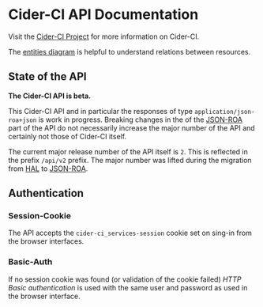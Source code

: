 
Cider-CI API Documentation 
==========================

Visit  the [Cider-CI Project](https://github.com/cider-ci/cider-ci) for more information on Cider-CI.

The [entities diagram](/development/architecture/#entities) is helpful to understand relations between resources. 


## State of the API 

**The Cider-CI API is beta.**

This Cider-CI API and in particular the responses of type
`application/json-roa+json` is work in progress. Breaking changes in the of
the [JSON-ROA] part of the API do not necessarily increase the major number of
the API and certainly not those of Cider-CI itself.  

The current major release number of the API itself is `2`. This is reflected in
the prefix `/api/v2` prefix. The major number was lifted during the migration
from [HAL][] to [JSON-ROA][].

  [HAL]: http://stateless.co/hal_specification.html
  [JSON-ROA]: https://github.com/json-roa

## Authentication 

### Session-Cookie 

The API accepts the `cider-ci_services-session` cookie set on sing-in
from the browser interfaces. 

### Basic-Auth

If no session cookie was found (or validation of the cookie failed)
*HTTP Basic authentication* is used with the same user and password as
used in the browser interface.



